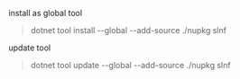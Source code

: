 install as global tool

> dotnet tool install --global --add-source ./nupkg slnf

update tool

> dotnet tool update --global --add-source ./nupkg slnf
